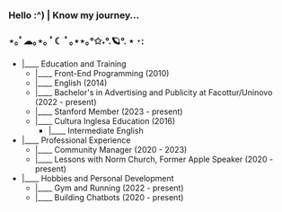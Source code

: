 ### Hello :^) | Know my journey...
### ⋆｡ﾟ☁︎｡⋆｡ ﾟ☾ ﾟ｡⋆⋆｡°✩˖°.🪐°. ⋆ ･:
<!DOCTYPE html>
<html>
<body>
  <ul>
    <li>|____ Education and Training
      <ul>
        <li>|____ Front-End Programming (2010)</li>
        <li>|____ English (2014)</li>
        <li>|____ Bachelor's in Advertising and Publicity at Facottur/Uninovo (2022 - present)</li>
        <li>|____ Stanford Member (2023 - present)</li>
        <li>|____ Cultura Inglesa Education (2016)
          <ul>
            <li>|____ Intermediate English</li>
          </ul>
        </li>
      </ul>
    </li>
    <li>|____ Professional Experience
      <ul>
        <li>|____ Community Manager (2020 - 2023)</li>
        <li>|____ Lessons with Norm Church, Former Apple Speaker (2020 - present)</li>
      </ul>
    </li>
    <li>|____ Hobbies and Personal Development
      <ul>
        <li>|____ Gym and Running (2022 - present)</li>
        <li>|____ Building Chatbots (2020 - present)</li>
      </ul>
    </li>
  </ul>
</body>
</html>

